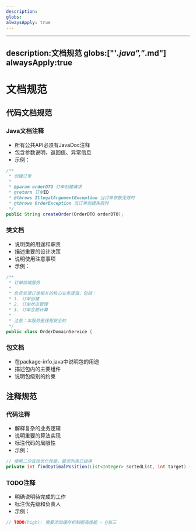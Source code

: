 ```yaml
---
description: 
globs: 
alwaysApply: true
---
```

---
description:文档规范
globs:["'*.java","*.md"]
alwaysApply:true
---
# 文档规范

## 代码文档规范

### Java文档注释
- 所有公共API必须有JavaDoc注释
- 包含参数说明、返回值、异常信息
- 示例：
```java
/**
 * 创建订单
 *
 * @param orderDTO 订单创建请求
 * @return 订单ID
 * @throws IllegalArgumentException 当订单参数无效时
 * @throws OrderException 当订单创建失败时
 */
public String createOrder(OrderDTO orderDTO);
```

### 类文档
- 说明类的用途和职责
- 描述重要的设计决策
- 说明使用注意事项
- 示例：
```java
/**
 * 订单领域服务
 * 
 * 负责处理订单相关的核心业务逻辑，包括：
 * 1. 订单创建
 * 2. 订单状态管理
 * 3. 订单金额计算
 * 
 * 注意：本服务是线程安全的
 */
public class OrderDomainService {
```

### 包文档
- 在package-info.java中说明包的用途
- 描述包内的主要组件
- 说明包级别的约束

## 注释规范

### 代码注释
- 解释复杂的业务逻辑
- 说明重要的算法实现
- 标注代码的局限性
- 示例：
```java
// 使用二分查找优化性能，要求列表已排序
private int findOptimalPosition(List<Integer> sortedList, int target) {
```

### TODO注释
- 明确说明待完成的工作
- 标注优先级和负责人
- 示例：
```java
// TODO(high): 需要添加缓存机制提高性能 - @张三
```
